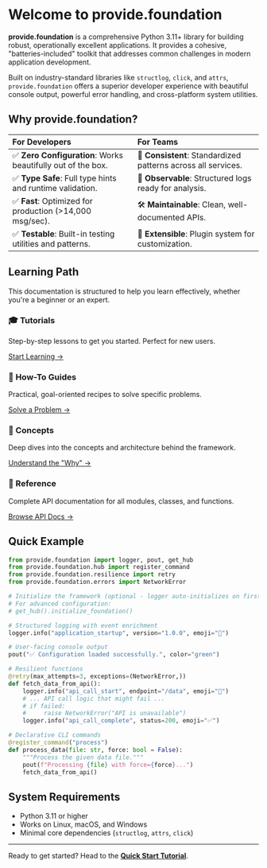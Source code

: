 # Welcome to provide.foundation

**provide.foundation** is a comprehensive Python 3.11+ library for building robust, operationally excellent applications. It provides a cohesive, "batteries-included" toolkit that addresses common challenges in modern application development.

Built on industry-standard libraries like `structlog`, `click`, and `attrs`, `provide.foundation` offers a superior developer experience with beautiful console output, powerful error handling, and cross-platform system utilities.

## Why provide.foundation?

| For Developers | For Teams |
| :--- | :--- |
| ✅ **Zero Configuration**: Works beautifully out of the box. | 🤝 **Consistent**: Standardized patterns across all services. |
| ✅ **Type Safe**: Full type hints and runtime validation. | 🔭 **Observable**: Structured logs ready for analysis. |
| ✅ **Fast**: Optimized for production (>14,000 msg/sec). | 🛠️ **Maintainable**: Clean, well-documented APIs. |
| ✅ **Testable**: Built-in testing utilities and patterns. | 🧩 **Extensible**: Plugin system for customization. |

## Learning Path

This documentation is structured to help you learn effectively, whether you're a beginner or an expert.

<div class="feature-grid">
  <div class="feature-card">
    <h3>🎓 Tutorials</h3>
    <p>Step-by-step lessons to get you started. Perfect for new users.</p>
    <p><a href="getting-started/quick-start/">Start Learning →</a></p>
  </div>
  <div class="feature-card">
    <h3>📖 How-To Guides</h3>
    <p>Practical, goal-oriented recipes to solve specific problems.</p>
    <p><a href="how-to-guides/logging/basic-logging/">Solve a Problem →</a></p>
  </div>
  <div class="feature-card">
    <h3>🧠 Concepts</h3>
    <p>Deep dives into the concepts and architecture behind the framework.</p>
    <p><a href="explanation/architecture/">Understand the "Why" →</a></p>
  </div>
  <div class="feature-card">
    <h3>📖 Reference</h3>
    <p>Complete API documentation for all modules, classes, and functions.</p>
    <p><a href="reference/">Browse API Docs →</a></p>
  </div>
</div>

## Quick Example

```python
from provide.foundation import logger, pout, get_hub
from provide.foundation.hub import register_command
from provide.foundation.resilience import retry
from provide.foundation.errors import NetworkError

# Initialize the framework (optional - logger auto-initializes on first use)
# For advanced configuration:
# get_hub().initialize_foundation()

# Structured logging with event enrichment
logger.info("application_startup", version="1.0.0", emoji="🚀")

# User-facing console output
pout("✅ Configuration loaded successfully.", color="green")

# Resilient functions
@retry(max_attempts=3, exceptions=(NetworkError,))
def fetch_data_from_api():
    logger.info("api_call_start", endpoint="/data", emoji="📡")
    # ... API call logic that might fail ...
    # if failed:
    #     raise NetworkError("API is unavailable")
    logger.info("api_call_complete", status=200, emoji="✅")

# Declarative CLI commands
@register_command("process")
def process_data(file: str, force: bool = False):
    """Process the given data file."""
    pout(f"Processing {file} with force={force}...")
    fetch_data_from_api()
```

## System Requirements

-   Python 3.11 or higher
-   Works on Linux, macOS, and Windows
-   Minimal core dependencies (`structlog`, `attrs`, `click`)

---

Ready to get started? Head to the **[Quick Start Tutorial](getting-started/quick-start.md)**.
